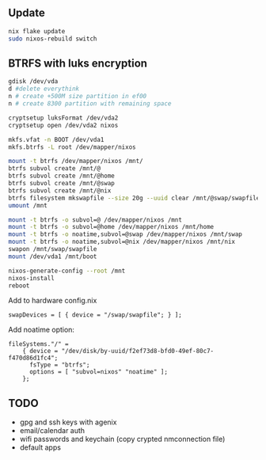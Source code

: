 ## Update

```bash
nix flake update
sudo nixos-rebuild switch
```

## BTRFS with luks encryption

```bash
gdisk /dev/vda
d #delete everythink
n # create +500M size partition in ef00
n # create 8300 partition with remaining space

cryptsetup luksFormat /dev/vda2
cryptsetup open /dev/vda2 nixos

mkfs.vfat -n BOOT /dev/vda1
mkfs.btrfs -L root /dev/mapper/nixos

mount -t btrfs /dev/mapper/nixos /mnt/
btrfs subvol create /mnt/@
btrfs subvol create /mnt/@home
btrfs subvol create /mnt/@swap
btrfs subvol create /mnt/@nix
btrfs filesystem mkswapfile --size 20g --uuid clear /mnt/@swap/swapfile
umount /mnt

mount -t btrfs -o subvol=@ /dev/mapper/nixos /mnt
mount -t btrfs -o subvol=@home /dev/mapper/nixos /mnt/home
mount -t btrfs -o noatime,subvol=@swap /dev/mapper/nixos /mnt/swap
mount -t btrfs -o noatime,subvol=@nix /dev/mapper/nixos /mnt/nix
swapon /mnt/swap/swapfile
mount /dev/vda1 /mnt/boot

nixos-generate-config --root /mnt
nixos-install
reboot
```

Add to hardware config.nix
```
swapDevices = [ { device = "/swap/swapfile"; } ];
```

Add noatime option:
```
fileSystems."/" =
    { device = "/dev/disk/by-uuid/f2ef73d8-bfd0-49ef-80c7-f470d86d1fc4";
      fsType = "btrfs";
      options = [ "subvol=nixos" "noatime" ];
    };
```

## TODO

- gpg and ssh keys with agenix
- email/calendar auth
- wifi passwords and keychain (copy crypted nmconnection file)
- default apps